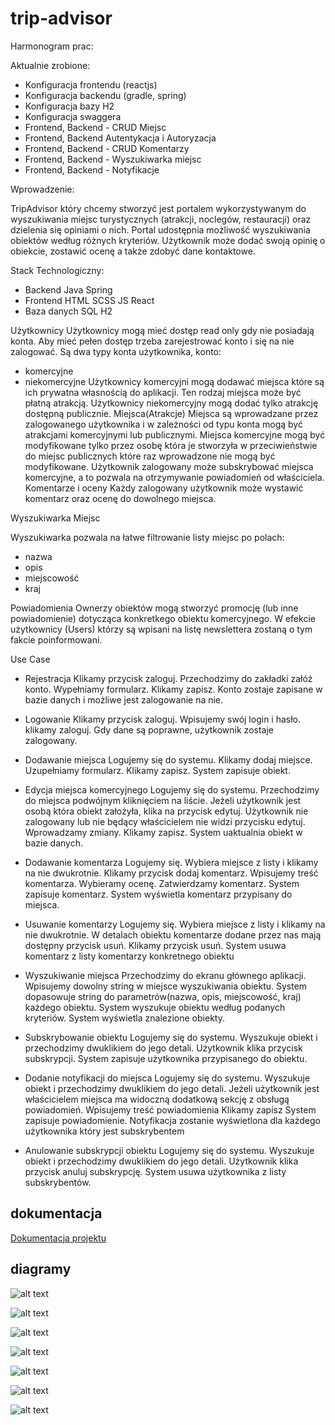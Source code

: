 # trip-advisor

Harmonogram prac:

Aktualnie zrobione:
- Konfiguracja frontendu (reactjs)
- Konfiguracja backendu (gradle, spring)
- Konfiguracja bazy H2
- Konfiguracja swaggera
- Frontend, Backend - CRUD Miejsc
- Frontend, Backend Autentykacja i Autoryzacja
- Frontend, Backend - CRUD Komentarzy
- Frontend, Backend - Wyszukiwarka miejsc
- Frontend, Backend - Notyfikacje

Wprowadzenie:

TripAdvisor który chcemy stworzyć jest portalem wykorzystywanym do wyszukiwania miejsc turystycznych (atrakcji, noclegów, restauracji) oraz dzielenia się opiniami o nich. Portal udostępnia możliwość wyszukiwania obiektów według różnych kryteriów. Użytkownik może dodać swoją opinię o obiekcie, zostawić ocenę a także zdobyć dane kontaktowe.


Stack Technologiczny:
- Backend
Java
Spring
- Frontend
HTML
SCSS
JS
React
- Baza danych
SQL
H2

Użytkownicy
Użytkownicy mogą mieć dostęp read only gdy nie posiadają konta. Aby mieć pełen dostęp trzeba zarejestrować konto i się na nie zalogować. Są dwa typy konta użytkownika, konto:
- komercyjne
- niekomercyjne
Użytkownicy komercyjni mogą dodawać miejsca które są ich prywatna własnością do aplikacji. Ten rodzaj miejsca może być płatną atrakcją.
Użytkownicy niekomercyjny mogą dodać tylko atrakcję dostępną publicznie.
Miejsca(Atrakcje) 
Miejsca są wprowadzane przez zalogowanego użytkownika i w zależności od typu konta mogą być atrakcjami komercyjnymi lub publicznymi. Miejsca komercyjne mogą być modyfikowane tylko przez osobę która je stworzyła w przeciwieństwie do miejsc publicznych które raz wprowadzone nie mogą być modyfikowane. Użytkownik zalogowany może subskrybować miejsca komercyjne, a to pozwala na otrzymywanie powiadomień od właściciela.
Komentarze i oceny
Każdy zalogowany użytkownik może wystawić komentarz oraz ocenę do dowolnego miejsca.

Wyszukiwarka Miejsc

Wyszukiwarka pozwala na łatwe filtrowanie listy miejsc po polach:
- nazwa
- opis
- miejscowość
- kraj


Powiadomienia
Ownerzy obiektów mogą stworzyć promocję (lub inne powiadomienie) dotycząca konkretkego obiektu komercyjnego. W efekcie użytkownicy (Users) którzy są wpisani na listę newslettera zostaną o tym fakcie poinformowani.

Use Case
- Rejestracja
Klikamy przycisk zaloguj.
Przechodzimy do zakładki załóż konto.
Wypełniamy formularz.
Klikamy zapisz.
Konto zostaje zapisane w bazie danych i możliwe jest zalogowanie na nie.

- Logowanie
Klikamy przycisk zaloguj.
Wpisujemy swój login i hasło.
klikamy zaloguj.
Gdy dane są poprawne, użytkownik zostaje zalogowany.

- Dodawanie miejsca
Logujemy się do systemu.
Klikamy dodaj miejsce.
Uzupełniamy formularz.
Klikamy zapisz.
System zapisuje obiekt.

- Edycja miejsca komercyjnego
Logujemy się do systemu.
Przechodzimy do miejsca podwójnym kliknięciem na liście.
Jeżeli użytkownik jest osobą która obiekt założyła, klika na przycisk edytuj.
Użytkownik nie zalogowany lub nie będący właścicielem nie widzi przycisku edytuj.
Wprowadzamy zmiany.
Klikamy zapisz.
System uaktualnia obiekt w bazie danych.

- Dodawanie komentarza
Logujemy się.
Wybiera miejsce z listy i klikamy na nie dwukrotnie.
Klikamy przycisk dodaj komentarz.
Wpisujemy treść komentarza.
Wybieramy ocenę.
Zatwierdzamy komentarz.
System zapisuje komentarz.
System wyświetla komentarz przypisany do miejsca.

- Usuwanie komentarzy
Logujemy się.
Wybiera miejsce z listy i klikamy na nie dwukrotnie.
W detalach obiektu komentarze dodane przez nas mają dostępny przycisk usuń.
Klikamy przycisk usuń.
System usuwa komentarz z listy komentarzy konkretnego obiektu

- Wyszukiwanie miejsca
Przechodzimy do ekranu głównego aplikacji.
Wpisujemy dowolny string w miejsce wyszukiwania obiektu.
System dopasowuje string do parametrów(nazwa, opis, miejscowość, kraj) każdego obiektu.
System wyszukuje obiektu według podanych kryteriów.
System wyświetla znalezione obiekty.

- Subskrybowanie obiektu
Logujemy się do systemu.
Wyszukuje obiekt i przechodzimy dwuklikiem do jego detali.
Użytkownik klika przycisk subskrypcji.
System zapisuje użytkownika przypisanego do obiektu.

- Dodanie notyfikacji do miejsca
Logujemy się do systemu.
Wyszukuje obiekt i przechodzimy dwuklikiem do jego detali.
Jeżeli użytkownik jest właścicielem miejsca ma widoczną dodatkową sekcję z obsługą powiadomień.
Wpisujemy treść powiadomienia
Klikamy zapisz
System zapisuje powiadomienie.
Notyfikacja zostanie wyświetlona dla każdego użytkownika który jest subskrybentem

- Anulowanie subskrypcji obiektu
Logujemy się do systemu.
Wyszukuje obiekt i przechodzimy dwuklikiem do jego detali.
Użytkownik klika przycisk anuluj subskrypcję.
System usuwa użytkownika z listy subskrybentów.

## dokumentacja

[Dokumentacja projektu](https://docs.google.com/document/d/1D8wIUmMs7kQ3UNHuGCAnZvQh7-DAUwTEI3hzsNaRPGk/edit?usp=sharing)

## diagramy

![alt text](https://github.com/hopefulMechanic/trip-advisor/raw/master/docs/1entity.png)


![alt text](https://github.com/hopefulMechanic/trip-advisor/raw/master/docs/2repository.png)


![alt text](https://github.com/hopefulMechanic/trip-advisor/raw/master/docs/3service.png)


![alt text](https://github.com/hopefulMechanic/trip-advisor/raw/master/docs/4controller.png)


![alt text](https://github.com/hopefulMechanic/trip-advisor/raw/master/docs/5requestdto.png)


![alt text](https://github.com/hopefulMechanic/trip-advisor/raw/master/docs/6responsedto.png)


![alt text](https://github.com/hopefulMechanic/trip-advisor/raw/master/docs/7exception.png)

